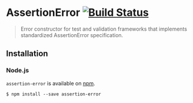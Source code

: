 # AssertionError [![Build Status](https://github.com/chaijs/assertion-error/actions/workflows/nodejs.yml/badge.svg)](https://github.com/chaijs/assertion-error/actions/workflows/nodejs.yml) 

> Error constructor for test and validation frameworks that implements standardized AssertionError specification.

## Installation

### Node.js

`assertion-error` is available on [npm](http://npmjs.org).

```
$ npm install --save assertion-error
```